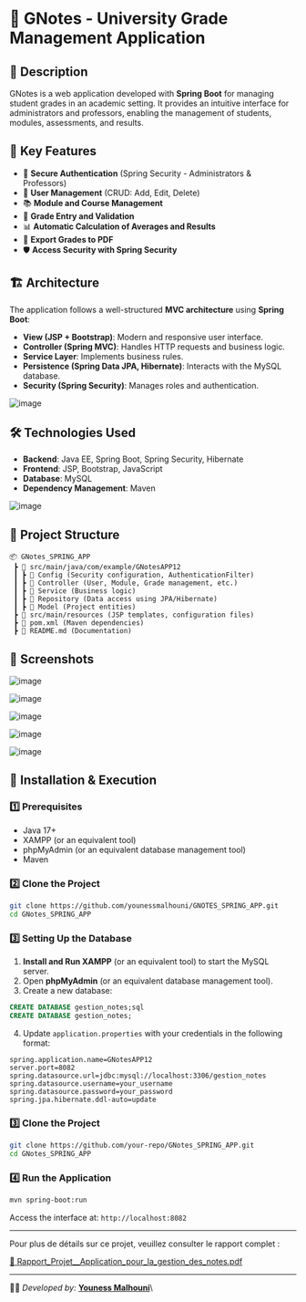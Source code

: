 # 📘 GNotes - University Grade Management Application

## 📌 Description

GNotes is a web application developed with **Spring Boot** for managing student grades in an academic setting. It provides an intuitive interface for administrators and professors, enabling the management of students, modules, assessments, and results.

## 🚀 Key Features

- 🔐 **Secure Authentication** (Spring Security - Administrators & Professors)
- 🏫 **User Management** (CRUD: Add, Edit, Delete)
- 📚 **Module and Course Management**
- 📝 **Grade Entry and Validation**
- 📊 **Automatic Calculation of Averages and Results**
- 📄 **Export Grades to PDF**
- 🛡️ **Access Security with Spring Security**

## 🏗️ Architecture

The application follows a well-structured **MVC architecture** using **Spring Boot**:

- **View (JSP + Bootstrap)**: Modern and responsive user interface.
- **Controller (Spring MVC)**: Handles HTTP requests and business logic.
- **Service Layer**: Implements business rules.
- **Persistence (Spring Data JPA, Hibernate)**: Interacts with the MySQL database.
- **Security (Spring Security)**: Manages roles and authentication.

![image](https://github.com/user-attachments/assets/b4d635a2-41fe-4651-853b-0e8b496ef92e)



## 🛠️ Technologies Used

- **Backend**: Java EE, Spring Boot, Spring Security, Hibernate
- **Frontend**: JSP, Bootstrap, JavaScript
- **Database**: MySQL
- **Dependency Management**: Maven
  
![image](https://github.com/user-attachments/assets/c1410224-3d3c-479d-a4e5-1b3402ad7746)


## 📂 Project Structure

```
📦 GNotes_SPRING_APP
 ┣ 📂 src/main/java/com/example/GNotesAPP12
 ┃ ┣ 📂 Config (Security configuration, AuthenticationFilter)
 ┃ ┣ 📂 Controller (User, Module, Grade management, etc.)
 ┃ ┣ 📂 Service (Business logic)
 ┃ ┣ 📂 Repository (Data access using JPA/Hibernate)
 ┃ ┣ 📂 Model (Project entities)
 ┣ 📂 src/main/resources (JSP templates, configuration files)
 ┣ 📜 pom.xml (Maven dependencies)
 ┣ 📜 README.md (Documentation)
```

## 📸 Screenshots
![image](https://github.com/user-attachments/assets/995e7fa8-2afe-4810-9830-58e1cc230e4f)

![image](https://github.com/user-attachments/assets/bf0215bd-84ad-4901-a6af-1d8982cacf9c)

![image](https://github.com/user-attachments/assets/79d724c4-75e2-4705-96c0-445a35184dad)

![image](https://github.com/user-attachments/assets/c79ec7d2-1b5d-48d0-82f0-be218790bc12)

![image](https://github.com/user-attachments/assets/909e4369-1659-4b1c-a6e7-4f13aa525036)




## 🏁 Installation & Execution

### 1️⃣ Prerequisites

- Java 17+
- XAMPP (or an equivalent tool)
- phpMyAdmin (or an equivalent database management tool)
- Maven

### 2️⃣ Clone the Project

```bash
git clone https://github.com/younessmalhouni/GNOTES_SPRING_APP.git
cd GNotes_SPRING_APP
```

### 3️⃣ Setting Up the Database

1. **Install and Run XAMPP** (or an equivalent tool) to start the MySQL server.
2. Open **phpMyAdmin** (or an equivalent database management tool).
3. Create a new database:

```sql
CREATE DATABASE gestion_notes;sql
CREATE DATABASE gestion_notes;
```

4. Update `application.properties` with your credentials in the following format:

```properties
spring.application.name=GNotesAPP12
server.port=8082
spring.datasource.url=jdbc:mysql://localhost:3306/gestion_notes
spring.datasource.username=your_username
spring.datasource.password=your_password
spring.jpa.hibernate.ddl-auto=update
```

### 3️⃣ Clone the Project

```bash
git clone https://github.com/your-repo/GNotes_SPRING_APP.git
cd GNotes_SPRING_APP
```

### 4️⃣ Run the Application

```bash
mvn spring-boot:run
```

Access the interface at: `http://localhost:8082`

---

Pour plus de détails sur ce projet, veuillez consulter le rapport complet :

[📘 Rapport_Projet__Application_pour_la_gestion_des_notes.pdf](Rapport_Projet__Application_pour_la_gestion_des_notes.pdf)

---


👨‍💻 *Developed by:* **[Youness Malhouni](https://www.linkedin.com/in/youness-malhouni/)**\



